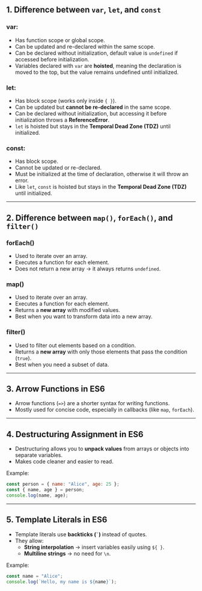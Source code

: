 ## 1. Difference between `var`, `let`, and `const`

### var:
- Has function scope or global scope.
- Can be updated and re-declared within the same scope.
- Can be declared without initialization, default value is `undefined` if accessed before initialization.
- Variables declared with `var` are **hoisted**, meaning the declaration is moved to the top, but the value remains undefined until initialized.

### let:
- Has block scope (works only inside `{ }`).
- Can be updated but **cannot be re-declared** in the same scope.
- Can be declared without initialization, but accessing it before initialization throws a **ReferenceError**.
- `let` is hoisted but stays in the **Temporal Dead Zone (TDZ)** until initialized.

### const:
- Has block scope.
- Cannot be updated or re-declared.
- Must be initialized at the time of declaration, otherwise it will throw an error.
- Like `let`, `const` is hoisted but stays in the **Temporal Dead Zone (TDZ)** until initialized.

---

## 2. Difference between `map()`, `forEach()`, and `filter()`

### forEach()
- Used to iterate over an array.
- Executes a function for each element.
- Does not return a new array → it always returns `undefined`.

### map()
- Used to iterate over an array.
- Executes a function for each element.
- Returns a **new array** with modified values.
- Best when you want to transform data into a new array.

### filter()
- Used to filter out elements based on a condition.
- Returns a **new array** with only those elements that pass the condition (`true`).
- Best when you need a subset of data.

---

## 3. Arrow Functions in ES6

- Arrow functions (`=>`) are a shorter syntax for writing functions.
- Mostly used for concise code, especially in callbacks (like `map`, `forEach`).

---

## 4. Destructuring Assignment in ES6

- Destructuring allows you to **unpack values** from arrays or objects into separate variables.
- Makes code cleaner and easier to read.

Example:
```js
const person = { name: "Alice", age: 25 };
const { name, age } = person;
console.log(name, age); 
```

---

## 5. Template Literals in ES6

- Template literals use **backticks (`` ` ``)** instead of quotes.
- They allow:
  - **String interpolation** → insert variables easily using `${ }`.
  - **Multiline strings** → no need for `\n`.

Example:
```js
const name = "Alice";
console.log(`Hello, my name is ${name}`);
```
